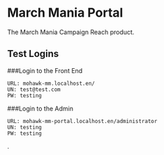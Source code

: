 # March Mania Portal

The March Mania Campaign Reach product.

## Test Logins

###Login to the Front End
```
URL: mohawk-mm.localhost.en/
UN: test@test.com
PW: testing
```

###Login to the Admin
```
URL: mohawk-mm-portal.localhost.en/administrator
UN: testing
PW: testing
```
.
